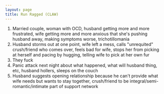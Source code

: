```yaml
---
layout: page
title: Run Ragged (CLAW)
---
```


1. Married couple, woman with OCD, husband getting more and more frustrated, wife getting more and more anxious that she's pushing husband away, making symptoms worse, trichotillomania
2. Husband storms out at one point, wife left a mess, calls "unrequited" crush/friend who comes over, feels bad for wife, stops her from picking at herself and pacing by hugging, telling wife to pick at her own fur
3. They fuck
4. Panic attack next night about what happened, what will husband thing, etc, husband hollers, sleeps on the couch
5. Husband suggests opening relationship because he can't provide what wife needs but wants to stay together, crush/friend to be integral/semi-romantic/intimate part of support network
